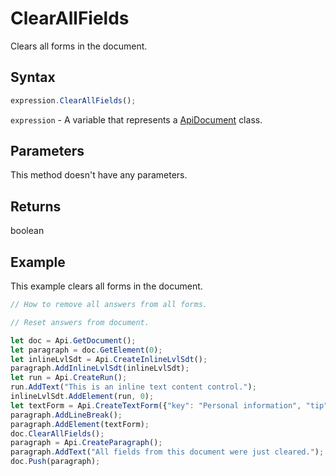 # ClearAllFields

Clears all forms in the document.

## Syntax

```javascript
expression.ClearAllFields();
```

`expression` - A variable that represents a [ApiDocument](../ApiDocument.md) class.

## Parameters

This method doesn't have any parameters.

## Returns

boolean

## Example

This example clears all forms in the document.

```javascript editor-docx
// How to remove all answers from all forms.

// Reset answers from document.

let doc = Api.GetDocument();
let paragraph = doc.GetElement(0);
let inlineLvlSdt = Api.CreateInlineLvlSdt();
paragraph.AddInlineLvlSdt(inlineLvlSdt);
let run = Api.CreateRun();
run.AddText("This is an inline text content control.");
inlineLvlSdt.AddElement(run, 0);
let textForm = Api.CreateTextForm({"key": "Personal information", "tip": "Enter your first name", "required": true, "placeholder": "First name", "comb": true, "maxCharacters": 10, "cellWidth": 3, "multiLine": false, "autoFit": false});
paragraph.AddLineBreak();
paragraph.AddElement(textForm);
doc.ClearAllFields();
paragraph = Api.CreateParagraph();
paragraph.AddText("All fields from this document were just cleared.");
doc.Push(paragraph);
```
